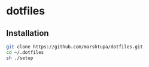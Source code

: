 # dotfiles

## Installation
```bash
git clone https://github.com/marshtupa/dotfiles.git
cd ~/.dotfiles
sh ./setup
```
